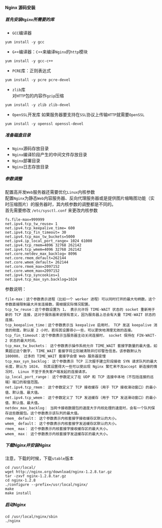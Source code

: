 #### Nginx 源码安装
##### 首先安装`Nginx`所需要的库
* `GCC`编译器  
```
yum install -y gcc
```
* `G++`编译器：`C++`来编译`Nginx`的`http`模块
```
yum install -y gcc-c++
```
* `PCRE`库：正则表达式  
```
yum install -y pcre pcre-devel
```
* `zlib`库  
对`HTTP`包的内容作`gzip`压缩  
```
yum install -y zlib zlib-devel
```
* `OpenSSL`开发库
如果服务器要支持在`SSL`协议上传输`HTTP`就需要`OpenSSL`  
```
yum install -y openssl openssl-devel
```

##### 准备磁盘目录
* `Nginx`源码存放目录  
* `Nginx`编译阶段产生的中间文件存放目录  
* `Nginx`部署目录  
* `Nginx`日志存放目录  

##### 参数调整
配置高并发`Web`服务器还需要优化`Linux`内核参数  
配置`Nginx`为静态`Web`内容服务器、反向代理服务器或是提供图片缩略图功能（实时压缩图片）的服务器时，其内核参数的调整都是不同的。  
首先需要修改 `/etc/sysctl.conf` 来更改内核参数  
```
fs.file-max=999999
net.ipv4.tcp_tw_reuse= 1
net.ipv4.tcp_keepalive_time= 600
net.ipv4.tcp_fin_timeout= 30
net.ipv4.tcp_max_tw_buckets=5000
net.ipv4.ip_local_port_range= 1024 61000
net.ipv4.tcp_rmem=4096 32768 262142
net.ipv4.tcp_wmem=4096 32768 262142
net.core.netdev_max_backlog= 8096
net.core.rmem_default=262144
net.core.wmem_default= 262144
net.core.rmem_max=2097152
net.core.wmem_max=2097152
net.ipv4.tcp_syncookies=1
net.ipv4.tcp_max_syn.backlog=1024
```
参数说明：
```
file-max：这个参数表示进程（比如一个 worker 进程）可以同时打开的最大句柄数，这个参数直接限制最大并发连接数，需根据实际情况配置。　　
tcp_tw_reuse：这个参数设置为 1， 表示允许将 TIME-WAIT 状态的 socket 重新用于新的 TCP 连接，这对于服务器来说很有意义，因为服务器上总会有大量 TIME-WAIT 状态的连接。
tcp_keepalive_time：这个参数表示当 keepalive 启用时， TCP 发送 keepalive 消息的频度。默认是 2 小时，若将其设置得小一些，可以更快地清理无效的连接。
tcp_fin_timeout：这个参数表示当服务器主动关闭连接时， socket 保持在 FIN-WAIT-2 状态的最大时间。
tcp_max_tw_buckets： 这个参数表示操作系统允许 TIME_WAIT 套接字数量的最大值，如果超过这个数字， TIME_WAIT 套接字将立刻被清除并打印警告信息。该参数默认为 180000， 过多的 TIME_WAIT 套接字会使 Web 服务器变慢
tcp_max_syn_backlog： 这个参数表示 TCP 三次握手建立阶段接收 SYN 请求队列的最大长度，默认为 1024， 将其设置得大一些可以使出现 Nginx 繁忙来不及accept 新连接的情况时， Linux 不至于丢失客户端发起的连接请求。
ip_local_port_range： 这个参数定义了在 UDP 和 TCP 连接中本地（不包括连接的远端）端口的取值范围。
net.ipv4.tcp_rmem： 这个参数定义了 TCP 接收缓存（用于 TCP 接收滑动窗口）的最小值、默认值、最大值。
net.ipv4.tcp_wmem： 这个参数定义了 TCP 发送缓存（用于 TCP 发送滑动窗口）的最小值、默认值、最大值。
netdev_max_backlog： 当网卡接收数据包的速度大于内核处理的速度时，会有一个队列保存这些数据包。这个参数表示该队列的最大值。
rmem_ default： 这个参数表示内核套接字接收缓存区默认的大小。
wmem_ default： 这个参数表示内核套接字发送缓存区默认的大小。
rmem_ max： 这个参数表示内核套接字接收缓存区的最大大小。
wmem_ max： 这个参数表示内核套接字发送缓存区的最大大小。
```

##### 下载Nginx并安装Nginx
注意，下载的时候，下载`stable`版本  
```
cd /usr/local/
wget http://nginx.org/download/nginx-1.2.8.tar.gz
tar -zxvf nginx-1.2.8.tar.gz
cd nginx-1.2.8
./configure --prefix=/usr/local/nginx/
make
make install
```

##### 启动Nginx
```
cd /usr/local/nginx/sbin
./nginx
```
